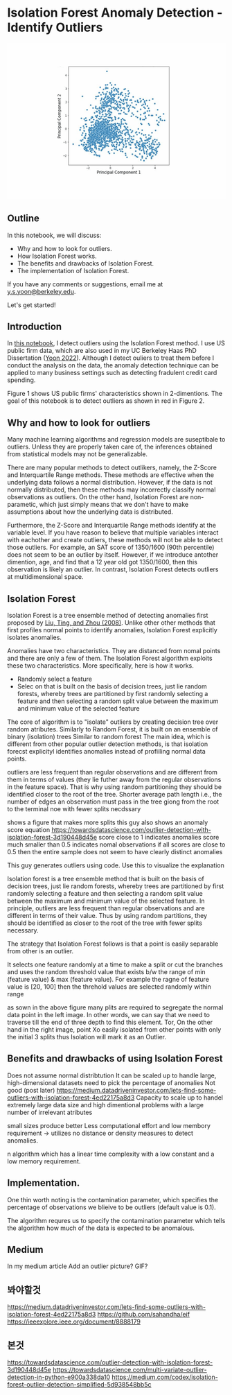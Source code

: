 # Isolation Forest Anomaly Detection - Identify Outliers

![Introduction](https://raw.githubusercontent.com/youngdataspace/K-Means-Clustering-Fixed-Effects/master/Introduction.gif)

## Outline
In this notebook, we will discuss:
- Why and how to look for outliers.
- How Isolation Forest works.
- The benefits and drawbacks of Isolation Forest.
- The implementation of Isolation Forest.

If you have any comments or suggestions, email me at y.s.yoon@berkeley.edu.

Let's get started!

## Introduction
In <a href="https://github.com/youngdataspace/treat-outliers/blob/main/detect_outliers.ipynb">this notebook</a>, I detect outliers using the Isolation Forest method. I use US public firm data, which are also used in my UC Berkeley Haas PhD Dissertation (<a href="https://papers.ssrn.com/sol3/papers.cfm?abstract_id=3689446">Yoon 2022</a>). Although I detect ouliers to treat them before I conduct the analysis on the data, the anomaly detection technique can be applied to many business settings such as detecting fradulent credit card spending.

Figure 1 shows US public firms' characteristics shown in 2-dimentions. The goal of this notebook is to detect outliers as shown in red in Figure 2.

## Why and how to look for outliers
Many machine learning algorithms and regression models are suseptibale to outliers. Unless they are properly taken care of, the inferences obtained from statistical models may not be generalizable. 

There are many popular methods to detect outlikers, namely, the Z-Score and Interquartile Range methods. These methods are effective when the underlying data follows a normal distribution. However, if the data is not normally distributed, then these methods may incorrectly classify normal observations as outliers. On the other hand, Isolation Forest are non-parametic, which just simply means that we don't have to make assumptions about how the underlying data is distributed.

Furthermore, the Z-Score and Interquartile Range methods identify at the variable level. If you have reason to believe that multiple variables interact with eachother and create outliers, these methods will not be able to detect those outliers. For example, an SAT score of 1350/1600 (90th percentile) does not seem to be an outlier by itself. However, if we introduce antother dimention, age, and find that a 12 year old got 1350/1600, then this observation is likely an outlier. In contrast, Isolation Forest detects outliers at multidimensional space. 

## Isolation Forest
Isolation Forest is a tree ensemble method of detecting anomalies first proposed by <a href="https://ieeexplore.ieee.org/abstract/document/4781136?casa_token=A5ZM3TQZHhsAAAAA:DPITalJ8ZZ-5KnuBufXLZkFg6fsICEyyi0vfXmuGejd8gFtAldJ2ZFuS0JUoBAS8GPoF0JG5Kg">Liu, Ting, and Zhou (2008)</a>. Unlike other other methods that first profiles normal points to identify anomalies, Isolation Forest explicitly isolates anomalies.

Anomalies have two characteristics. They are distanced from nomal points and there are only a few of them. The Isolation Forest algorithm exploits these two characteristics. More specifically, here is how it works.
- Randomly select a feature
- Selec
on that is built on the basis of decision trees, just lie random forests, whereby trees are partitioned by first randomly selecting a feature and then selecting a random split value between the maximum and minimum value of the selected feature

The core of algorithm is to "isolate" outliers by creating decision tree over random atributes.
Similarly to Random Forest, it is built on an ensemble of binary (isolation) trees
Similar to random forest
The main idea, which is different from other popular outlier detection methods, is that isolation forecst explicityl identifies anomalies instead of profiiling normal data points.

outliers are less frequent than regular observations and are different from them in terms of values (they lie futher away from the regular observations in the feature space). That is why using random partitioning they should be identified closer to the root of the tree. Shorter average path length i.e., the number of edges an observation must pass in the tree giong from the root to the terminal noe with fewer splits necdssary

shows a figure that makes more splits
this guy also shows an anomaly score equation
https://towardsdatascience.com/outlier-detection-with-isolation-forest-3d190448d45e
score close to 1 indicates anomalies
score much smaller than 0.5 indicates nomal observations
if all scores are close to 0.5 then the entire sample does not seem to have clearly distinct anomalies

This guy generates outliers using code. Use this to visualize the explanation

Isolation forest is a tree ensemble method that is built on the basis of decision trees, just lie random forests, whereby trees are partitioned by first randomly selecting a feature and then selecting a random split value between the maximum and minimum value of the selected feature. In principle, outliers are less frequent than regular observations and are different in terms of their value. Thus by using random partitions, they should be identified as closer to the root of the tree with fewer splits necessary.

The strategy that Isolation Forest follows is that a point is easily separable from other is an outlier.

It selects one feature randomly at a time to make a split or cut the branches and uses the random threshold value that exists b/w the range of min (feature value) & max (feature value). For example the ragne of feature value is [20, 100] then the threhold values are selected randomly within range

as sown in the above figure many plits are required to segregate the normal data point in the left image.
In other words, we can say that we need to traverse till the end of three depth to find this element. Tor,
On the other hand in the right image, point Xo easily isolated from other points with only the initial 3 splits thus Isolation will mark it as an Outlier.



## Benefits and drawbacks of using Isolation Forest
Does not assume normal distribtution
It can be scaled up to handle large, high-dimensional datasets
need to pick the percentage of anomalies
Not good (post later)
https://medium.datadriveninvestor.com/lets-find-some-outliers-with-isolation-forest-4ed22175a8d3
Capacity to scale up to handel extremely large data size and high dimentional problems with a large number of irrelevant atributes

small sizes produce better
Less computational effort and low membory requirement -> utilizes no distance or density measures to detect anomalies.

n algorithm which has a linear time complexity with a low constant and a low memory requirement.

## Implementation.
One thin worth noting is the contamination parameter, which specifies the percentage of observations we blieive to be outliers (default value is 0.1).

The algorithm requres us to specify the contamination parameter which tells the algorithm how much of the data is expected to be anomalous.

## Medium ##
In my medium article
Add an outlier picture? GIF?



## 봐야할것 ##
https://medium.datadriveninvestor.com/lets-find-some-outliers-with-isolation-forest-4ed22175a8d3
https://github.com/sahandha/eif
https://ieeexplore.ieee.org/document/8888179

## 본것 ##
https://towardsdatascience.com/outlier-detection-with-isolation-forest-3d190448d45e
https://towardsdatascience.com/multi-variate-outlier-detection-in-python-e900a338da10
https://medium.com/codex/isolation-forest-outlier-detection-simplified-5d938548bb5c
